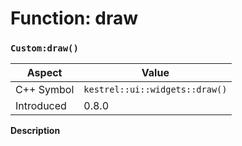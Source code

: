 
# Function: draw
### `Custom:draw()`

| Aspect | Value |
| --- | --- |
| C++ Symbol | `kestrel::ui::widgets::draw()` |
| Introduced | 0.8.0 |

**Description**


